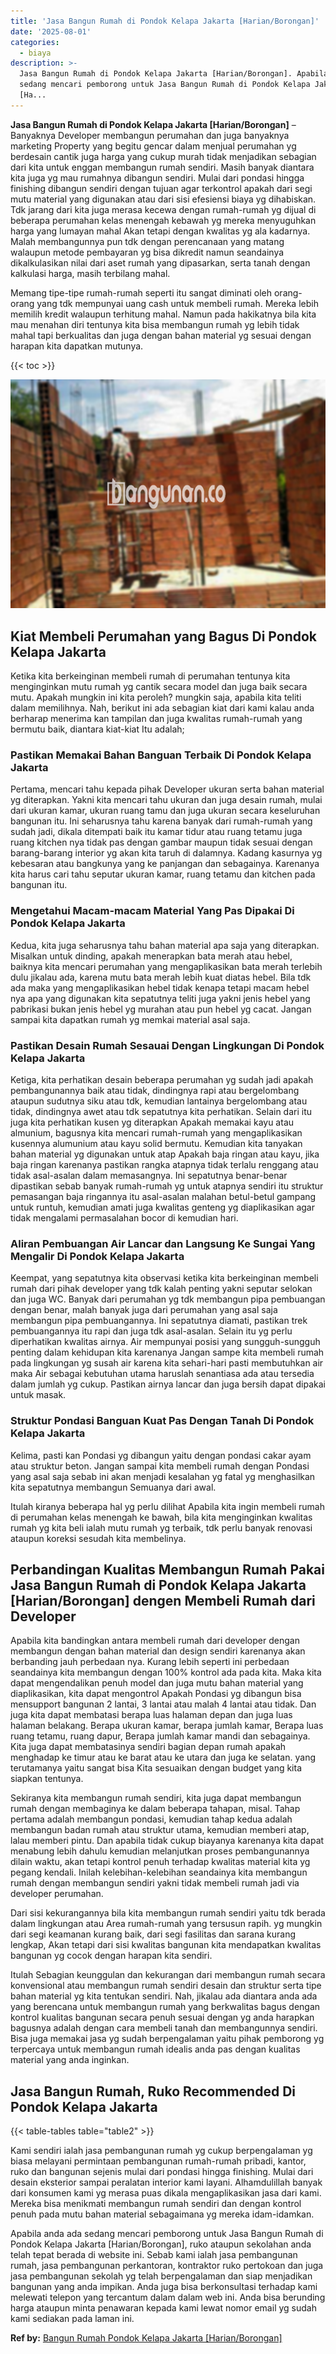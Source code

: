 ```yaml
---
title: 'Jasa Bangun Rumah di Pondok Kelapa Jakarta [Harian/Borongan]'
date: '2025-08-01'
categories:
  - biaya
description: >-
  Jasa Bangun Rumah di Pondok Kelapa Jakarta [Harian/Borongan]. Apabila anda ada
  sedang mencari pemborong untuk Jasa Bangun Rumah di Pondok Kelapa Jakarta
  [Ha...
---
```


**Jasa Bangun Rumah di Pondok Kelapa Jakarta \[Harian/Borongan\]** – Banyaknya Developer membangun perumahan dan juga banyaknya marketing Property yang begitu gencar dalam menjual perumahan yg berdesain cantik juga harga yang cukup murah tidak menjadikan sebagian dari kita untuk enggan membangun rumah sendiri. Masih banyak diantara kita juga yg mau rumahnya dibangun sendiri. Mulai dari pondasi hingga finishing dibangun sendiri dengan tujuan agar terkontrol apakah dari segi mutu material yang digunakan atau dari sisi efesiensi biaya yg dihabiskan. Tdk jarang dari kita juga merasa kecewa dengan rumah-rumah yg dijual di beberapa perumahan kelas menengah kebawah yg mereka menyuguhkan harga yang lumayan mahal Akan tetapi dengan kwalitas yg ala kadarnya. Malah membangunnya pun tdk dengan perencanaan yang matang walaupun metode pembayaran yg bisa dikredit namun seandainya dikalkulasikan nilai dari aset rumah yang dipasarkan, serta tanah dengan kalkulasi harga, masih terbilang mahal.

Memang tipe-tipe rumah-rumah seperti itu sangat diminati oleh orang-orang yang tdk mempunyai uang cash untuk membeli rumah. Mereka lebih memilih kredit walaupun terhitung mahal. Namun pada hakikatnya bila kita mau menahan diri tentunya kita bisa membangun rumah yg lebih tidak mahal tapi berkualitas dan juga dengan bahan material yg sesuai dengan harapan kita dapatkan mutunya.

{{< toc >}}

![Jasa Bangun Rumah di Pondok Kelapa Jakarta [Harian/Borongan]](/images/borong-bangunan-29.png)

## Kiat Membeli Perumahan yang Bagus Di Pondok Kelapa Jakarta

Ketika kita berkeinginan membeli rumah di perumahan tentunya kita menginginkan mutu rumah yg cantik secara model dan juga baik secara mutu. Apakah mungkin ini kita peroleh? mungkin saja, apabila kita teliti dalam memilihnya. Nah, berikut ini ada sebagian kiat dari kami kalau anda berharap menerima kan tampilan dan juga kwalitas rumah-rumah yang bermutu baik, diantara kiat-kiat Itu adalah;

### Pastikan Memakai Bahan Banguan Terbaik Di Pondok Kelapa Jakarta

Pertama, mencari tahu kepada pihak Developer ukuran serta bahan material yg diterapkan. Yakni kita mencari tahu ukuran dan juga desain rumah, mulai dari ukuran kamar, ukuran ruang tamu dan juga ukuran secara keseluruhan bangunan itu. Ini seharusnya tahu karena banyak dari rumah-rumah yang sudah jadi, dikala ditempati baik itu kamar tidur atau ruang tetamu juga ruang kitchen nya tidak pas dengan gambar maupun tidak sesuai dengan barang-barang interior yg akan kita taruh di dalamnya. Kadang kasurnya yg kebesaran atau bangkunya yang ke panjangan dan sebagainya. Karenanya kita harus cari tahu seputar ukuran kamar, ruang tetamu dan kitchen pada bangunan itu.

### Mengetahui Macam-macam Material Yang Pas Dipakai Di Pondok Kelapa Jakarta

Kedua, kita juga seharusnya tahu bahan material apa saja yang diterapkan. Misalkan untuk dinding, apakah menerapkan bata merah atau hebel, baiknya kita mencari perumahan yang mengaplikasikan bata merah terlebih dulu jikalau ada, karena mutu bata merah lebih kuat diatas hebel. Bila tdk ada maka yang mengaplikasikan hebel tidak kenapa tetapi macam hebel nya apa yang digunakan kita sepatutnya teliti juga yakni jenis hebel yang pabrikasi bukan jenis hebel yg murahan atau pun hebel yg cacat. Jangan sampai kita dapatkan rumah yg memkai material asal saja.

### Pastikan Desain Rumah Sesauai Dengan Lingkungan Di Pondok Kelapa Jakarta

Ketiga, kita perhatikan desain beberapa perumahan yg sudah jadi apakah pembangunannya baik atau tidak, dindingnya rapi atau bergelombang ataupun sudutnya siku atau tdk, kemudian lantainya bergelombang atau tidak, dindingnya awet atau tdk sepatutnya kita perhatikan. Selain dari itu juga kita perhatikan kusen yg diterapkan Apakah memakai kayu atau almunium, bagusnya kita mencari rumah-rumah yang mengaplikasikan kusennya alumunium atau kayu solid bermutu. Kemudian kita tanyakan bahan material yg digunakan untuk atap Apakah baja ringan atau kayu, jika baja ringan karenanya pastikan rangka atapnya tidak terlalu renggang atau tidak asal-asalan dalam memasangnya. Ini sepatutnya benar-benar dipastikan sebab banyak rumah-rumah yg untuk atapnya sendiri itu struktur pemasangan baja ringannya itu asal-asalan malahan betul-betul gampang untuk runtuh, kemudian amati juga kwalitas genteng yg diaplikasikan agar tidak mengalami permasalahan bocor di kemudian hari.

### Aliran Pembuangan Air Lancar dan Langsung Ke Sungai Yang Mengalir Di Pondok Kelapa Jakarta

Keempat, yang sepatutnya kita observasi ketika kita berkeinginan membeli rumah dari pihak developer yang tdk kalah penting yakni seputar selokan dan juga WC. Banyak dari perumahan yg tdk membangun pipa pembuangan dengan benar, malah banyak juga dari perumahan yang asal saja membangun pipa pembuangannya. Ini sepatutnya diamati, pastikan trek pembuangannya itu rapi dan juga tdk asal-asalan. Selain itu yg perlu diperhatikan kwalitas airnya. Air mempunyai posisi yang sungguh-sungguh penting dalam kehidupan kita karenanya Jangan sampe kita membeli rumah pada lingkungan yg susah air karena kita sehari-hari pasti membutuhkan air maka Air sebagai kebutuhan utama haruslah senantiasa ada atau tersedia dalam jumlah yg cukup. Pastikan airnya lancar dan juga bersih dapat dipakai untuk masak.

### Struktur Pondasi Banguan Kuat Pas Dengan Tanah Di Pondok Kelapa Jakarta

Kelima, pasti kan Pondasi yg dibangun yaitu dengan pondasi cakar ayam atau struktur beton. Jangan sampai kita membeli rumah dengan Pondasi yang asal saja sebab ini akan menjadi kesalahan yg fatal yg menghasilkan kita sepatutnya membangun Semuanya dari awal.

Itulah kiranya beberapa hal yg perlu dilihat Apabila kita ingin membeli rumah di perumahan kelas menengah ke bawah, bila kita menginginkan kwalitas rumah yg kita beli ialah mutu rumah yg terbaik, tdk perlu banyak renovasi ataupun koreksi sesudah kita membelinya.

## Perbandingan Kualitas Membangun Rumah Pakai Jasa Bangun Rumah di Pondok Kelapa Jakarta \[Harian/Borongan\] dengen Membeli Rumah dari Developer

Apabila kita bandingkan antara membeli rumah dari developer dengan membangun dengan bahan material dan design sendiri karenanya akan berbanding jauh perbedaan nya. Kurang lebih seperti ini perbedaan seandainya kita membangun dengan 100% kontrol ada pada kita. Maka kita dapat mengendalikan penuh model dan juga mutu bahan material yang diaplikasikan, kita dapat mengontrol Apakah Pondasi yg dibangun bisa mensupport bangunan 2 lantai, 3 lantai atau malah 4 lantai atau tidak. Dan juga kita dapat membatasi berapa luas halaman depan dan juga luas halaman belakang. Berapa ukuran kamar, berapa jumlah kamar, Berapa luas ruang tetamu, ruang dapur, Berapa jumlah kamar mandi dan sebagainya. Kita juga dapat membatasinya sendiri bagian depan rumah apakah menghadap ke timur atau ke barat atau ke utara dan juga ke selatan. yang terutamanya yaitu sangat bisa Kita sesuaikan dengan budget yang kita siapkan tentunya.

Sekiranya kita membangun rumah sendiri, kita juga dapat membangun rumah dengan membaginya ke dalam beberapa tahapan, misal. Tahap pertama adalah membangun pondasi, kemudian tahap kedua adalah membangun badan rumah atau struktur utama, kemudian memberi atap, lalau memberi pintu. Dan apabila tidak cukup biayanya karenanya kita dapat menabung lebih dahulu kemudian melanjutkan proses pembangunannya dilain waktu, akan tetapi kontrol penuh terhadap kwalitas material kita yg pegang kendali. Inilah kelebihan-kelebihan seandainya kita membangun rumah dengan membangun sendiri yakni tidak membeli rumah jadi via developer perumahan.

Dari sisi kekurangannya bila kita membangun rumah sendiri yaitu tdk berada dalam lingkungan atau Area rumah-rumah yang tersusun rapih. yg mungkin dari segi keamanan kurang baik, dari segi fasilitas dan sarana kurang lengkap, Akan tetapi dari sisi kwalitas bangunan kita mendapatkan kwalitas bangunan yg cocok dengan harapan kita sendiri.

Itulah Sebagian keunggulan dan kekurangan dari membangun rumah secara konvensional atau membangun rumah sendiri desain dan struktur serta tipe bahan material yg kita tentukan sendiri. Nah, jikalau ada diantara anda ada yang berencana untuk membangun rumah yang berkwalitas bagus dengan kontrol kualitas bangunan secara penuh sesuai dengan yg anda harapkan bagusnya adalah dengan cara membeli tanah dan membangunnya sendiri. Bisa juga memakai jasa yg sudah berpengalaman yaitu pihak pemborong yg terpercaya untuk membangun rumah idealis anda pas dengan kualitas material yang anda inginkan.

## Jasa Bangun Rumah, Ruko Recommended Di Pondok Kelapa Jakarta

{{< table-tables table="table2" >}}

Kami sendiri ialah jasa pembangunan rumah yg cukup berpengalaman yg biasa melayani permintaan pembangunan rumah-rumah pribadi, kantor, ruko dan bangunan sejenis mulai dari pondasi hingga finishing. Mulai dari desain eksterior sampai peralatan interior kami layani. Alhamdulillah banyak dari konsumen kami yg merasa puas dikala mengaplikasikan jasa dari kami. Mereka bisa menikmati membangun rumah sendiri dan dengan kontrol penuh pada mutu bahan material sebagaimana yg mereka idam-idamkan.

Apabila anda ada sedang mencari pemborong untuk Jasa Bangun Rumah di Pondok Kelapa Jakarta \[Harian/Borongan\], ruko ataupun sekolahan anda telah tepat berada di website ini. Sebab kami ialah jasa pembangunan rumah, jasa pembangunan perkantoran, kontraktor ruko pertokoan dan juga jasa pembangunan sekolah yg telah berpengalaman dan siap menjadikan bangunan yang anda impikan. Anda juga bisa berkonsultasi terhadap kami melewati telepon yang tercantum dalam dalam web ini. Anda bisa berunding harga ataupun minta penawaran kepada kami lewat nomor email yg sudah kami sediakan pada laman ini.

**Ref by:** [Bangun Rumah Pondok Kelapa Jakarta [Harian/Borongan]](https://id.wikipedia.org/wiki/Bangun)
